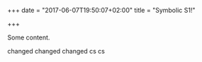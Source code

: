 +++
date = "2017-06-07T19:50:07+02:00"
title = "Symbolic S1!"

+++

Some content.

changed
changed
changed
cs
cs
